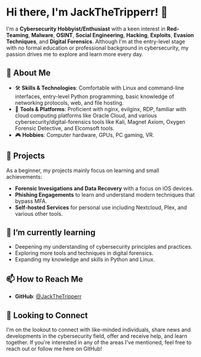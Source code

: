 # Hi there, I'm JackTheTripperr! 👋

I'm a **Cybersecurity Hobbyist/Enthusiast** with a keen interest in **Red-Teaming**, **Malware**, **OSINT**, **Social Engineering**, **Hacking**, **Exploits**, **Evasion Techniques**, and **Digital Forensics**. Although I'm at the entry-level stage with no formal education or professional background in cybersecurity, my passion drives me to explore and learn more every day.

## 🚀 About Me

- 🛠️ **Skills & Technologies**: Comfortable with Linux and command-line interfaces, entry-level Python programming, basic knowledge of networking protocols, web, and file hosting.
- 🔧 **Tools & Platforms**: Proficient with nginx, evilginx, RDP, familiar with cloud computing platforms like Oracle Cloud, and various cybersecurity/digital-forensics tools like Kali, Magnet Axiom, Oxygen Forensic Detective, and Elcomsoft tools.
- 🎮 **Hobbies**: Computer hardware, GPUs, PC gaming, VR.

## 💼 Projects

As a beginner, my projects mainly focus on learning and small achievements:
- **Forensic Invesigations and Data Recovery** with a focus on iOS devices.
- **Phishing Engagements** to learn and understand modern techniques that bypass MFA.
- **Self-hosted Services** for personal use including Nextcloud, Plex, and various other tools.

## 🌱 I’m currently learning

- Deepening my understanding of cybersecurity principles and practices.
- Exploring more tools and techniques in digital forensics.
- Expanding my knowledge and skills in Python and Linux.

## 📫 How to Reach Me

- **GitHub**: [@JackTheTripperr](https://github.com/JackTheTripperr)

## 🤝 Looking to Connect

I'm on the lookout to connect with like-minded individuals, share news and developments in the cybersecurity field, offer and receive help, and learn together. If you're interested in any of the areas I've mentioned, feel free to reach out or follow me here on GitHub!

